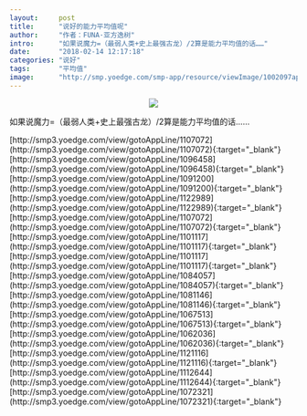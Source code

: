 ```yaml
---
layout:     post
title:      "说好的能力平均值呢"
author:     "作者：FUNA·亚方逸树"
intro:      "如果说魔力=（最弱人类+史上最强古龙）/2算是能力平均值的话……"
date:       "2018-02-14 12:17:18"
categories: "说好"
tags:       "平均值"
image:      "http://smp.yoedge.com/smp-app/resource/viewImage/1002097appline.png"
---
```

<div style="text-align: center">
<p><img src="http://smp.yoedge.com/smp-app/resource/viewImage/1002097appline.png"/></p>
</div>
<p class="post-meta">
<span>如果说魔力=（最弱人类+史上最强古龙）/2算是能力平均值的话……</span>
</p>
[http://smp3.yoedge.com/view/gotoAppLine/1107072](http://smp3.yoedge.com/view/gotoAppLine/1107072){:target="_blank"}
[http://smp3.yoedge.com/view/gotoAppLine/1096458](http://smp3.yoedge.com/view/gotoAppLine/1096458){:target="_blank"}
[http://smp3.yoedge.com/view/gotoAppLine/1091200](http://smp3.yoedge.com/view/gotoAppLine/1091200){:target="_blank"}
[http://smp3.yoedge.com/view/gotoAppLine/1122989](http://smp3.yoedge.com/view/gotoAppLine/1122989){:target="_blank"}
[http://smp3.yoedge.com/view/gotoAppLine/1107072](http://smp3.yoedge.com/view/gotoAppLine/1107072){:target="_blank"}
[http://smp3.yoedge.com/view/gotoAppLine/1101117](http://smp3.yoedge.com/view/gotoAppLine/1101117){:target="_blank"}
[http://smp3.yoedge.com/view/gotoAppLine/1101117](http://smp3.yoedge.com/view/gotoAppLine/1101117){:target="_blank"}
[http://smp3.yoedge.com/view/gotoAppLine/1084057](http://smp3.yoedge.com/view/gotoAppLine/1084057){:target="_blank"}
[http://smp3.yoedge.com/view/gotoAppLine/1081146](http://smp3.yoedge.com/view/gotoAppLine/1081146){:target="_blank"}
[http://smp3.yoedge.com/view/gotoAppLine/1067513](http://smp3.yoedge.com/view/gotoAppLine/1067513){:target="_blank"}
[http://smp3.yoedge.com/view/gotoAppLine/1062036](http://smp3.yoedge.com/view/gotoAppLine/1062036){:target="_blank"}
[http://smp3.yoedge.com/view/gotoAppLine/1121116](http://smp3.yoedge.com/view/gotoAppLine/1121116){:target="_blank"}
[http://smp3.yoedge.com/view/gotoAppLine/1112644](http://smp3.yoedge.com/view/gotoAppLine/1112644){:target="_blank"}
[http://smp3.yoedge.com/view/gotoAppLine/1072321](http://smp3.yoedge.com/view/gotoAppLine/1072321){:target="_blank"}


